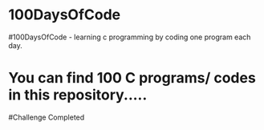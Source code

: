 # 100DaysOfCode
#100DaysOfCode - learning c programming by coding one program each day.
# You can find 100 C programs/ codes in this repository.....
#Challenge Completed 

